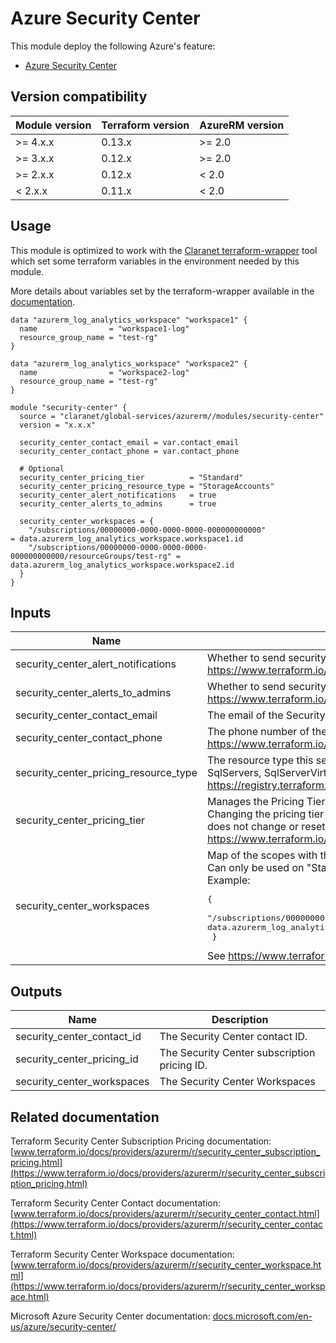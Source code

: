 # Azure Security Center

This module deploy the following Azure's feature:
 * [Azure Security Center](https://docs.microsoft.com/en-us/azure/security-center/)

## Version compatibility

| Module version | Terraform version | AzureRM version |
|----------------|-------------------| --------------- |
| >= 4.x.x       | 0.13.x            | >= 2.0          |
| >= 3.x.x       | 0.12.x            | >= 2.0          |
| >= 2.x.x       | 0.12.x            | < 2.0           |
| <  2.x.x       | 0.11.x            | < 2.0           |

## Usage

This module is optimized to work with the [Claranet terraform-wrapper](https://github.com/claranet/terraform-wrapper) tool which set some terraform variables in the environment needed by this module.

More details about variables set by the terraform-wrapper available in the [documentation](https://github.com/claranet/terraform-wrapper#environment).

```hcl
data "azurerm_log_analytics_workspace" "workspace1" {
  name                = "workspace1-log"
  resource_group_name = "test-rg"
}

data "azurerm_log_analytics_workspace" "workspace2" {
  name                = "workspace2-log"
  resource_group_name = "test-rg"
}

module "security-center" {
  source = "claranet/global-services/azurerm//modules/security-center"
  version = "x.x.x"

  security_center_contact_email = var.contact_email
  security_center_contact_phone = var.contact_phone

  # Optional
  security_center_pricing_tier          = "Standard"
  security_center_pricing_resource_type = "StorageAccounts"
  security_center_alert_notifications   = true
  security_center_alerts_to_admins      = true

  security_center_workspaces = {
    "/subscriptions/00000000-0000-0000-0000-000000000000"                        = data.azurerm_log_analytics_workspace.workspace1.id  
    "/subscriptions/00000000-0000-0000-0000-000000000000/resourceGroups/test-rg" = data.azurerm_log_analytics_workspace.workspace2.id
  }
}
```

## Inputs

| Name | Description | Type | Default | Required |
|------|-------------|------|---------|:--------:|
| security\_center\_alert\_notifications | Whether to send security alerts notifications to the security contact or not. https://www.terraform.io/docs/providers/azurerm/r/security_center_contact.html#alert_notifications | `bool` | `true` | no |
| security\_center\_alerts\_to\_admins | Whether to send security alerts notifications to subscription admins or not. https://www.terraform.io/docs/providers/azurerm/r/security_center_contact.html#alerts_to_admins | `bool` | `true` | no |
| security\_center\_contact\_email | The email of the Security Center Contact. https://www.terraform.io/docs/providers/azurerm/r/security_center_contact.html#email | `string` | n/a | yes |
| security\_center\_contact\_phone | The phone number of the Security Center Contact. https://www.terraform.io/docs/providers/azurerm/r/security_center_contact.html#phone | `string` | n/a | yes |
| security\_center\_pricing\_resource\_type | The resource type this setting affects. Possible values are AppServices, ContainerRegistry, KeyVaults, KubernetesService, SqlServers, SqlServerVirtualMachines, StorageAccounts, and VirtualMachines. Source: https://registry.terraform.io/providers/hashicorp/azurerm/latest/docs/resources/security_center_subscription_pricing#resource_type | `string` | `"VirtualMachines"` | no |
| security\_center\_pricing\_tier | Manages the Pricing Tier for Azure Security Center in the current subscription. Possible values are Free and Standard. NOTE: Changing the pricing tier to Standard affects all resources in the subscription and could be quite costly. Deletion of this resource does not change or reset the pricing tier to Free. Source: https://www.terraform.io/docs/providers/azurerm/r/security_center_subscription_pricing.html | `string` | `"Free"` | no |
| security\_center\_workspaces | Map of the scopes with the associated Log Analytics Workspace.<br>    Can only be used on \"Standard\" tier. Scope can be a Subscription or Resource Group id.<br>    Example:<pre>{<br>      "/subscriptions/00000000-0000-0000-0000-000000000000" = data.azurerm_log_analytics_workspace.workspace.id<br>    }</pre>See https://www.terraform.io/docs/providers/azurerm/r/security_center_workspace.html" | `map(string)` | `{}` | no |

## Outputs

| Name | Description |
|------|-------------|
| security\_center\_contact\_id | The Security Center contact ID. |
| security\_center\_pricing\_id | The Security Center subscription pricing ID. |
| security\_center\_workspaces | The Security Center Workspaces |

## Related documentation

Terraform Security Center Subscription Pricing documentation: [www.terraform.io/docs/providers/azurerm/r/security_center_subscription_pricing.html](https://www.terraform.io/docs/providers/azurerm/r/security_center_subscription_pricing.html)

Terraform Security Center Contact documentation: [www.terraform.io/docs/providers/azurerm/r/security_center_contact.html](https://www.terraform.io/docs/providers/azurerm/r/security_center_contact.html)

Terraform Security Center Workspace documentation: [www.terraform.io/docs/providers/azurerm/r/security_center_workspace.html](https://www.terraform.io/docs/providers/azurerm/r/security_center_workspace.html)

Microsoft Azure Security Center documentation: [docs.microsoft.com/en-us/azure/security-center/](https://docs.microsoft.com/en-us/azure/security-center/)

